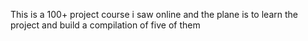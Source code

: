 This is a 100+ project course i saw online and the plane is to learn the project and build a compilation of five of them
